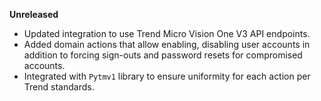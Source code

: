 **Unreleased**

- Updated integration to use Trend Micro Vision One V3 API endpoints.
- Added domain actions that allow enabling, disabling user accounts in addition to forcing sign-outs and password resets for compromised accounts.
- Integrated with `Pytmv1` library to ensure uniformity for each action per Trend standards.

